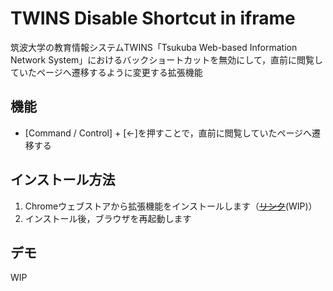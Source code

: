 # TWINS Disable Shortcut in iframe

筑波大学の教育情報システムTWINS「Tsukuba Web-based Information Network System」におけるバックショートカットを無効にして，直前に閲覧していたページへ遷移するように変更する拡張機能

## 機能

- \[Command / Control\] + \[←\]を押すことで，直前に閲覧していたページへ遷移する

## インストール方法

1. Chromeウェブストアから拡張機能をインストールします（~~[リンク]()~~(WIP)）
2. インストール後，ブラウザを再起動します

## デモ

WIP